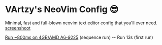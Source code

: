 # VArtzy's NeoVim Config 😎

Minimal, fast and full-blown neovim text editor config that you'll ever need. [screenshoot](https://github.com/user-attachments/assets/568926c6-a1cf-465b-a730-4ece3b7663dc)

[Run ~800ms on 4GB/AMD A6-9225](https://github.com/user-attachments/assets/8160e722-75a7-4fde-b3ab-f73c8c0e87ca) (sequence run) -- Run 13s (first run)
